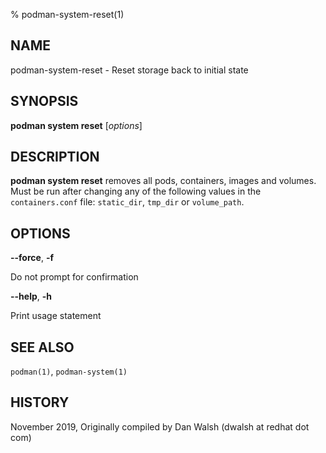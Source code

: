 % podman-system-reset(1)

## NAME
podman\-system\-reset - Reset storage back to initial state

## SYNOPSIS
**podman system reset** [*options*]

## DESCRIPTION
**podman system reset** removes all pods, containers, images and volumes. Must be run after changing any of the following values in the `containers.conf` file: `static_dir`, `tmp_dir` or `volume_path`.

## OPTIONS
**--force**, **-f**

Do not prompt for confirmation

**--help**, **-h**

Print usage statement

## SEE ALSO
`podman(1)`, `podman-system(1)`

## HISTORY
November 2019, Originally compiled by Dan Walsh (dwalsh at redhat dot com)
